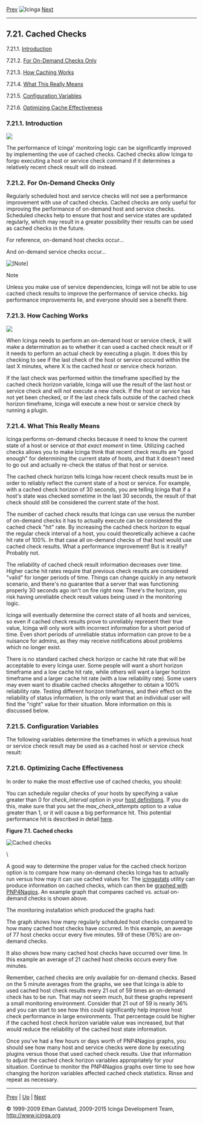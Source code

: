 [Prev](dependencychecks.md) ![Icinga](../images/logofullsize.png "Icinga") [Next](passivestatetranslation.md)

* * * * *

7.21. Cached Checks
-------------------

7.21.1. [Introduction](cachedchecks.md#introduction_cachedchecks)

7.21.2. [For On-Demand Checks Only](cachedchecks.md#ondemandchecks)

7.21.3. [How Caching Works](cachedchecks.md#howitworks)

7.21.4. [What This Really Means](cachedchecks.md#whatthismeans)

7.21.5. [Configuration Variables](cachedchecks.md#configvars)

7.21.6. [Optimizing Cache
Effectiveness](cachedchecks.md#optimizeeffectiveness)

### 7.21.1. Introduction

![](../images/cachedchecks1.png)

The performance of Icinga' monitoring logic can be significantly
improved by implementing the use of cached checks. Cached checks allow
Icinga to forgo executing a host or service check command if it
determines a relatively recent check result will do instead.

### 7.21.2. For On-Demand Checks Only

Regularly scheduled host and service checks will not see a performance
improvement with use of cached checks. Cached checks are only useful for
improving the performance of on-demand host and service checks.
Scheduled checks help to ensure that host and service states are updated
regularly, which may result in a greater possibility their results can
be used as cached checks in the future.

For reference, on-demand host checks occur...




And on-demand service checks occur...


![[Note]](../images/note.png)

Note

Unless you make use of service dependencies, Icinga will not be able to
use cached check results to improve the performance of service checks.
big performance improvements lie, and everyone should see a benefit
there.

### 7.21.3. How Caching Works

![](../images/cachedchecks.png)

When Icinga needs to perform an on-demand host or service check, it will
make a determination as to whether it can used a cached check result or
if it needs to perform an actual check by executing a plugin. It does
this by checking to see if the last check of the host or service occured
within the last X minutes, where X is the cached host or service check
horizon.

If the last check was performed within the timeframe specified by the
cached check horizon variable, Icinga will use the result of the last
host or service check and will *not* execute a new check. If the host or
service has not yet been checked, or if the last check falls outside of
the cached check horizon timeframe, Icinga will execute a new host or
service check by running a plugin.

### 7.21.4. What This Really Means

Icinga performs on-demand checks because it need to know the current
state of a host or service *at that exact moment* in time. Utilizing
cached checks allows you to make Icinga think that recent check results
are "good enough" for determining the current state of hosts, and that
it doesn't need to go out and actually re-check the status of that host
or service.

The cached check horizon tells Icinga how recent check results must be
in order to reliably reflect the current state of a host or service. For
example, with a cached check horizon of 30 seconds, you are telling
Icinga that if a host's state was checked sometime in the last 30
seconds, the result of that check should still be considered the current
state of the host.

The number of cached check results that Icinga can use versus the number
of on-demand checks it has to actually execute can be considered the
cached check "hit" rate. By increasing the cached check horizon to equal
the regular check interval of a host, you could theoretically achieve a
cache hit rate of 100%. In that case all on-demand checks of that host
would use cached check results. What a performance improvement! But is
it really? Probably not.

The reliability of cached check result information decreases over time.
Higher cache hit rates require that previous check results are
considered "valid" for longer periods of time. Things can change quickly
in any network scenario, and there's no guarantee that a server that was
functioning properly 30 seconds ago isn't on fire right now. There's the
horizon, you risk having unreliable check result values being used in
the monitoring logic.

Icinga will eventually determine the correct state of all hosts and
services, so even if cached check results prove to unreliably represent
their true value, Icinga will only work with incorrect information for a
short period of time. Even short periods of unreliable status
information can prove to be a nuisance for admins, as they may receive
notifications about problems which no longer exist.

There is no standard cached check horizon or cache hit rate that will be
acceptable to every Icinga user. Some people will want a short horizon
timeframe and a low cache hit rate, while others will want a larger
horizon timeframe and a larger cache hit rate (with a low reliability
rate). Some users may even want to disable cached checks altogether to
obtain a 100% reliability rate. Testing different horizon timeframes,
and their effect on the reliability of status information, is the only
want that an individual user will find the "right" value for their
situation. More information on this is discussed below.

### 7.21.5. Configuration Variables

The following variables determine the timeframes in which a previous
host or service check result may be used as a cached host or service
check result:



### 7.21.6. Optimizing Cache Effectiveness

In order to make the most effective use of cached checks, you should:




You can schedule regular checks of your hosts by specifying a value
greater than 0 for *check\_interval* option in your [host
definitions](objectdefinitions.md#objectdefinitions-host). If you do
this, make sure that you set the *max\_check\_attempts* option to a
value greater than 1, or it will cause a big performance hit. This
potential performance hit is described in detail
[here](hostchecks.md "5.4. Host Checks").

**Figure 7.1. Cached checks**

![Cached checks](../images/perfdata_cached2.png)

\

A good way to determine the proper value for the cached check horizon
option is to compare how many on-demand checks Icinga has to actually
run versus how may it can use cached values for. The
[icingastats](icingastats.md "8.6. Using The Icingastats Utility")
utility can produce information on cached checks, which can then be
[graphed with
PNP4Nagios](perfgraphs.md "8.7. Graphing Performance Info With PNP4Nagios").
An example graph that compares cached vs. actual on-demand checks is
shown above.

The monitoring installation which produced the graphs had:




The graph shows how many regularly scheduled host checks compared to how
many cached host checks have occurred. In this example, an average of 77
host checks occur every five minutes. 59 of these (76%) are on-demand
checks.

It also shows how many cached host checks have occurred over time. In
this example an average of 21 cached host checks occurs every five
minutes.

Remember, cached checks are only available for on-demand checks. Based
on the 5 minute averages from the graphs, we see that Icinga is able to
used cached host check results every 21 out of 59 times an on-demand
check has to be run. That may not seem much, but these graphs represent
a small monitoring environment. Consider that 21 out of 59 is nearly 36%
and you can start to see how this could significantly help improve host
check performance in large environments. That percentage could be higher
if the cached host check horizon variable value was increased, but that
would reduce the reliability of the cached host state information.

Once you've had a few hours or days worth of PNP4Nagios graphs, you
should see how many host and service checks were done by executing
plugins versus those that used cached check results. Use that
information to adjust the cached check horizon variables appropriately
for your situation. Continue to monitor the PNP4Nagios graphs over time
to see how changing the horizon variables affected cached check
statistics. Rinse and repeat as necessary.

* * * * *

[Prev](dependencychecks.md) | [Up](ch07.md) | [Next](passivestatetranslation.md)






© 1999-2009 Ethan Galstad, 2009-2015 Icinga Development Team,
http://www.icinga.org
